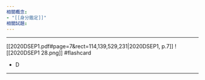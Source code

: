 ```yaml
---
相關概念: 
- "[[身分鑑定]]"
相關試題:
---
```


---
[[2020DSEP1.pdf#page=7&rect=114,139,529,231|2020DSEP1, p.7]]
![[2020DSEP1 28.png]]
 #flashcard 
- D
---
<!--ID: 1730779830552-->
